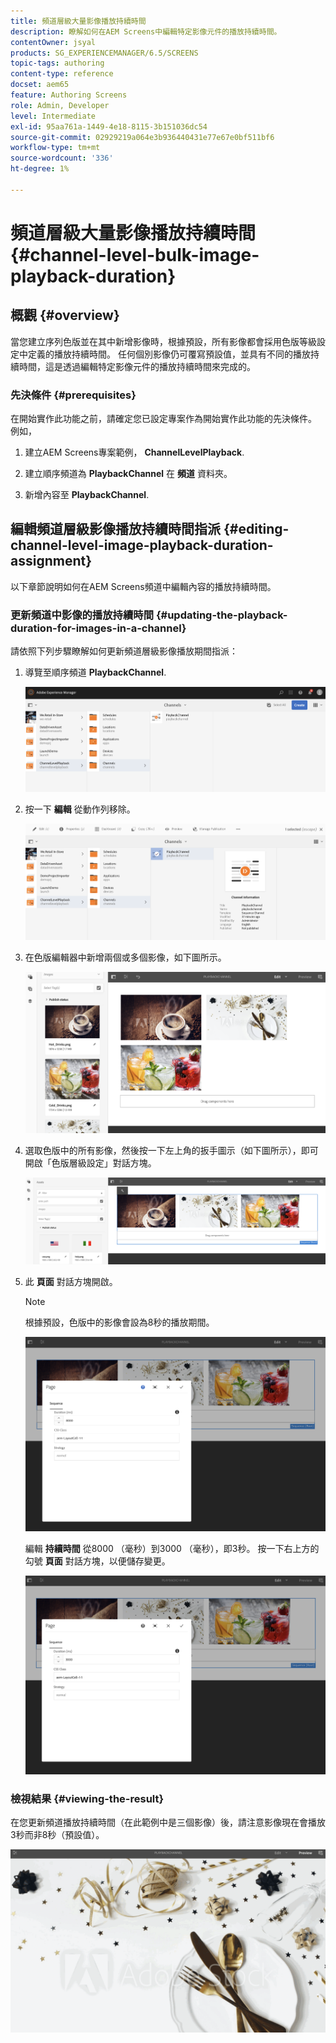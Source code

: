 ```yaml
---
title: 頻道層級大量影像播放持續時間
description: 瞭解如何在AEM Screens中編輯特定影像元件的播放持續時間。
contentOwner: jsyal
products: SG_EXPERIENCEMANAGER/6.5/SCREENS
topic-tags: authoring
content-type: reference
docset: aem65
feature: Authoring Screens
role: Admin, Developer
level: Intermediate
exl-id: 95aa761a-1449-4e18-8115-3b151036dc54
source-git-commit: 02929219a064e3b936440431e77e67e0bf511bf6
workflow-type: tm+mt
source-wordcount: '336'
ht-degree: 1%

---
```


# 頻道層級大量影像播放持續時間 {#channel-level-bulk-image-playback-duration}

## 概觀 {#overview}

當您建立序列色版並在其中新增影像時，根據預設，所有影像都會採用色版等級設定中定義的播放持續時間。 任何個別影像仍可覆寫預設值，並具有不同的播放持續時間，這是透過編輯特定影像元件的播放持續時間來完成的。

### 先決條件 {#prerequisites}

在開始實作此功能之前，請確定您已設定專案作為開始實作此功能的先決條件。 例如，

1. 建立AEM Screens專案範例， **ChannelLevelPlayback**.

1. 建立順序頻道為 **PlaybackChannel** 在 **頻道** 資料夾。

1. 新增內容至 **PlaybackChannel**.

## 編輯頻道層級影像播放持續時間指派 {#editing-channel-level-image-playback-duration-assignment}

以下章節說明如何在AEM Screens頻道中編輯內容的播放持續時間。

### 更新頻道中影像的播放持續時間 {#updating-the-playback-duration-for-images-in-a-channel}

請依照下列步驟瞭解如何更新頻道層級影像播放期間指派：

1. 導覽至順序頻道 **PlaybackChannel**.

   ![screen_shot_2019-06-24at62818pm](assets/screen_shot_2019-06-24at62818pm.png)

1. 按一下 **編輯** 從動作列移除。

   ![screen_shot_2019-06-24at70141pm](assets/screen_shot_2019-06-24at70141pm.png)

1. 在色版編輯器中新增兩個或多個影像，如下圖所示。

   ![screen_shot_2019-06-24at90534pm](assets/screen_shot_2019-06-24at90534pm.png)

1. 選取色版中的所有影像，然後按一下左上角的扳手圖示（如下圖所示），即可開啟「色版層級設定」對話方塊。

   ![screen_shot_2019-06-25at95945am](assets/screen_shot_2019-06-25at95945am.png)

1. 此 **頁面** 對話方塊開啟。

   >[!NOTE]
   >根據預設，色版中的影像會設為8秒的播放期間。

   ![screen_shot_2019-06-25at100343am](assets/screen_shot_2019-06-25at100343am.png)

   編輯 **持續時間** 從8000 （毫秒）到3000 （毫秒），即3秒。 按一下右上方的勾號 **頁面** 對話方塊，以便儲存變更。

   ![screen_shot_2019-06-25at101527am](assets/screen_shot_2019-06-25at101527am.png)

### 檢視結果 {#viewing-the-result}

在您更新頻道播放持續時間（在此範例中是三個影像）後，請注意影像現在會播放3秒而非8秒（預設值）。

![channel_preview](assets/channel_preview.gif)
